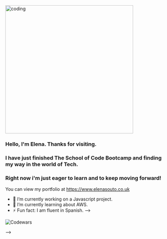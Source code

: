 
<img align="center" alt="coding" width="400" src=https://c.tenor.com/AlUkiGkR2j8AAAAM/new-game-ahagon-umiko-programming.gif>

### Hello, I'm Elena. Thanks for visiting. 
### I have just finished The School of Code Bootcamp and finding my way in the world of Tech.
### Right now i'm just eager to learn and to keep moving forward!

You can view my portfolio at https://www.elenasouto.co.uk





- 🔭 I’m currently working on a Javascript project.
- 🌱 I’m currently learning about AWS.
- ⚡ Fun fact: I am fluent in Spanish. 
-->








![Codewars](https://github.r2v.ch/codewars?user=newcoder09)




-->
